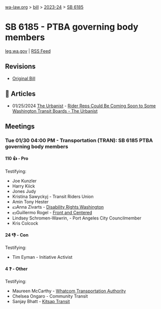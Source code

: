 [wa-law.org](/) > [bill](/bill/) > [2023-24](/bill/2023-24/) > [SB 6185](/bill/2023-24/sb/6185/)

# SB 6185 - PTBA governing body members
[leg.wa.gov](https://app.leg.wa.gov/billsummary?BillNumber=6185&Year=2023&Initiative=false) | [RSS Feed](./rss.xml)

## Revisions
* [Original Bill](1/)

## 📰 Articles
* 01/25/2024 [The Urbanist](/org/the_urbanist/) - [Rider Reps Could Be Coming Soon to Some Washington Transit Boards - The Urbanist](https://www.theurbanist.org/2024/01/25/rider-reps-could-be-coming-to-transit-boards/#:~:text=Senate%20Bill%206185)

## Meetings
### Tue 01/30 04:00 PM - Transportation (TRAN): SB 6185 PTBA governing body members
#### 110 👍 - Pro
Testifying:
* Joe Kunzler
* Harry Kiick
* Jones Judy
* Kristina Sawyckyj - Transit Riders Union
* Amin Tony Hester
* 💵Anna Zivarts - [Disability Rights Washington](/org/disability_rights_washington/)
* 💵Guillermo Rogel - [Front and Centered](/org/front_and_centered/)
* Lindsey Schromen-Wawrin, - Port Angeles City Councilmember
* Kris Colcock

#### 24 👎 - Con
Testifying:
* Tim Eyman - Initiative Activist

#### 4 ❓ - Other
Testifying:
* Maureen McCarthy - [Whatcom Transportation Authority](/org/whatcom_transportation_authority/)
* Chelsea Ongaro - Community Transit
* Sanjay Bhatt - [Kitsap Transit](/org/kitsap_transit/)

